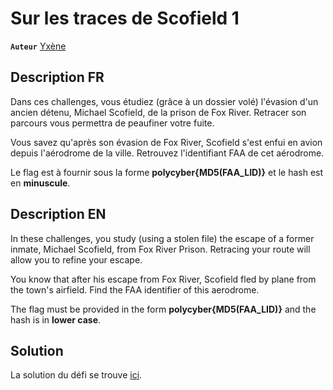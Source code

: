 # Sur les traces de Scofield 1

**`Auteur`** [Yxène](https://github.com/Yxene)

## Description FR

Dans ces challenges, vous étudiez (grâce à un dossier volé) l'évasion d'un ancien détenu, Michael Scofield, de la prison de Fox River. Retracer son parcours vous permettra de peaufiner votre fuite.

Vous savez qu'après son évasion de Fox River, Scofield s'est enfui en avion depuis l'aérodrome de la ville. Retrouvez l'identifiant FAA de cet aérodrome.

Le flag est à fournir sous la forme **polycyber{MD5(FAA_LID)}** et le hash est en **minuscule**.

## Description EN

In these challenges, you study (using a stolen file) the escape of a former inmate, Michael Scofield, from Fox River Prison. Retracing your route will allow you to refine your escape.

You know that after his escape from Fox River, Scofield fled by plane from the town's airfield. Find the FAA identifier of this aerodrome.

The flag must be provided in the form **polycyber{MD5(FAA_LID)}** and the hash is in **lower case**.

## Solution

La solution du défi se trouve [ici](solution/README.md).